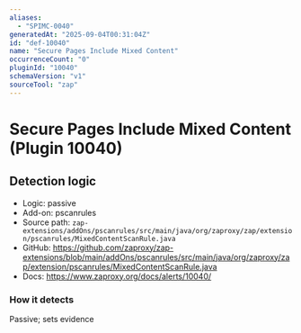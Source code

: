 ```yaml
---
aliases:
  - "SPIMC-0040"
generatedAt: "2025-09-04T00:31:04Z"
id: "def-10040"
name: "Secure Pages Include Mixed Content"
occurrenceCount: "0"
pluginId: "10040"
schemaVersion: "v1"
sourceTool: "zap"
---
```


# Secure Pages Include Mixed Content (Plugin 10040)

## Detection logic

- Logic: passive
- Add-on: pscanrules
- Source path: `zap-extensions/addOns/pscanrules/src/main/java/org/zaproxy/zap/extension/pscanrules/MixedContentScanRule.java`
- GitHub: https://github.com/zaproxy/zap-extensions/blob/main/addOns/pscanrules/src/main/java/org/zaproxy/zap/extension/pscanrules/MixedContentScanRule.java
- Docs: https://www.zaproxy.org/docs/alerts/10040/

### How it detects

Passive; sets evidence

